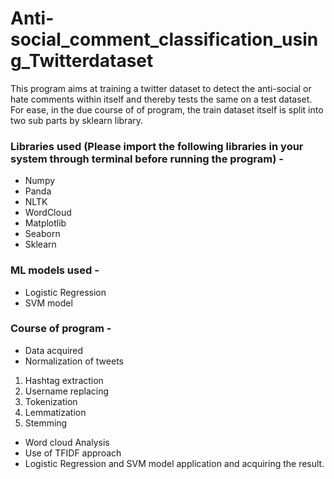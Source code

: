 # Anti-social_comment_classification_using_Twitterdataset

This program aims at training a twitter dataset to detect the anti-social or hate comments within itself and thereby tests the same on a test dataset.
For ease, in the due course of of program, the train dataset itself is split into two sub parts by sklearn library.  
### Libraries used (Please import the following libraries in your system through terminal before running the program) -
* Numpy
* Panda
* NLTK
* WordCloud
* Matplotlib
* Seaborn
* Sklearn

### ML models used -
* Logistic Regression
* SVM model

### Course of program -
* Data acquired
* Normalization of tweets
 1. Hashtag extraction
 2. Username replacing
 3. Tokenization
 4. Lemmatization
 5.  Stemming
* Word cloud Analysis
* Use of TFIDF approach
* Logistic Regression and SVM model application and acquiring the result.
